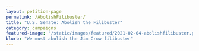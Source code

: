 ```yaml
---
layout: petition-page
permalink: /AbolishFilibuster/
title: "U.S. Senate: Abolish the Filibuster"
category: campaigns
featured-image: '/static/images/featured/2021-02-04-abolishfilibuster.png'
blurb: "We must abolish the Jim Crow filibuster"
---
```


<link href='https://actionnetwork.org/css/style-embed-whitelabel-v3.css' rel='stylesheet' type='text/css' />
<script src='https://actionnetwork.org/widgets/v3/petition/sign-the-petition-eliminate-the-senate-filibuster?format=js&source=widget&referrer=group-18millionrisingorg&style=full'></script>
<div id='can-petition-area-sign-the-petition-eliminate-the-senate-filibuster' style='width: 100%'><!-- this div is the target for our HTML insertion --></div>